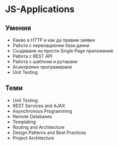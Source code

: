 # JS-Applications

## Умения

- Какво е HTTP и как да правим заявки
- Работа с нерелационни бази данни
- Създаване на прости Single Page приложения
- Работа с REST API
- Работа с шаблони и рутиране
- Асинхронно програмиране
- Unit Testing

## Теми

- Unit Testing
- REST Services and AJAX
- Asynchronous Programming
- Remote Databases
- Templating
- Routing and Architecture
- Design Patterns and Best Practices
- Project Architecture

